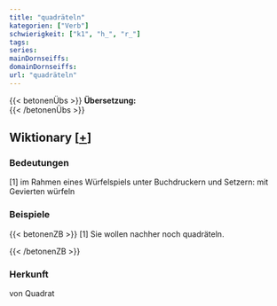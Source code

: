 ```yaml
---
title: "quadräteln"
kategorien: ["Verb"]
schwierigkeit: ["k1", "h_", "r_"]
tags:
series:
mainDornseiffs:
domainDornseiffs:
url: "quadräteln"
---
```


{{< betonenÜbs >}}
**Übersetzung:**  
{{< /betonenÜbs >}}

## Wiktionary [[+](https://de.wiktionary.org/wiki/quadräteln)]

### Bedeutungen
[1] im Rahmen eines Würfelspiels unter Buchdruckern und Setzern: mit Gevierten würfeln  

### Beispiele
{{< betonenZB >}}
[1] Sie wollen nachher noch quadräteln.  

{{< /betonenZB >}}
### Herkunft
von Quadrat  


